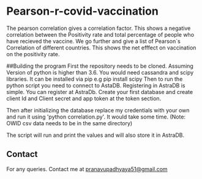 # Pearson-r-covid-vaccination
The pearson correlation gives a correlation factor. This shows a negative correlation between the Positivity rate and total percentage of people who have recieved the vaccine. We go further and give a list of Pearson`s Correlation of different countries. This shows the net efffect on vaccination on the positivity rate.

##Building the program
First the repository needs to be cloned. Assuming Version of python is higher than 3.6. You would need cassandra and scipy libraries. It can  be installed via pip
e.g pip install scipy
Then to run the python script you need to connect to AstaDB. Registering in AstraDB is simple. You can register at AstraDb. Create your first database and create client Id and Client secret and app token at the token section.

Then after initializing the database replace my credentials with your own and run it using 'python correlation.py'. It would take some time. (Note: OWID csv data needs to be in  the same directory)

The script will run and print the values and will also store it in AstraDB.

## Contact

For any queries. Contact me at pranavupadhyaya51@gmail.com


